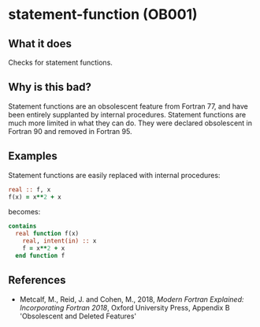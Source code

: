 # statement-function (OB001)
## What it does
Checks for statement functions.

## Why is this bad?
Statement functions are an obsolescent feature from Fortran 77,
and have been entirely supplanted by internal
procedures. Statement functions are much more limited in what they
can do. They were declared obsolescent in Fortran 90 and removed
in Fortran 95.

## Examples
Statement functions are easily replaced with internal procedures:

```f90
real :: f, x
f(x) = x**2 + x
```
becomes:

```f90
contains
  real function f(x)
    real, intent(in) :: x
    f = x**2 + x
  end function f
```

## References
- Metcalf, M., Reid, J. and Cohen, M., 2018, _Modern Fortran Explained:
  Incorporating Fortran 2018_, Oxford University Press, Appendix B
  'Obsolescent and Deleted Features'